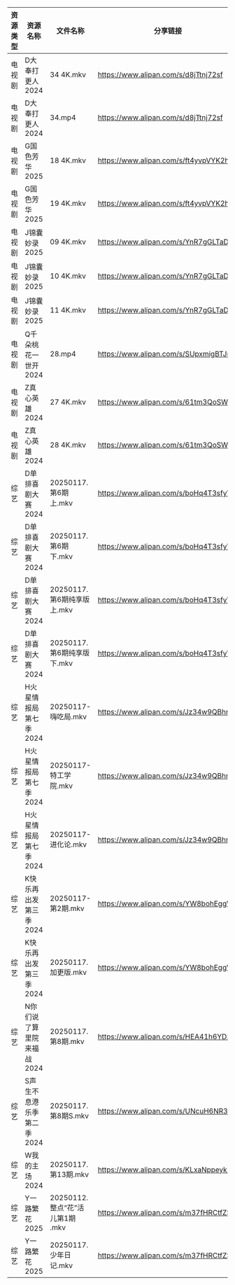 | 资源类型 | 资源名称            | 文件名称                     | 分享链接                                 | 更新时间                |
| ---- | --------------- | ------------------------ | ------------------------------------ | ------------------- |
| 电视剧  | D大奉打更人2024      | 34 4K.mkv                | https://www.alipan.com/s/d8jTtnj72sf | 2025-01-17 08:05:19 |
| 电视剧  | D大奉打更人2024      | 34.mp4                   | https://www.alipan.com/s/d8jTtnj72sf | 2025-01-17 08:05:19 |
| 电视剧  | G国色芳华2025       | 18 4K.mkv                | https://www.alipan.com/s/ft4yvpVYK2h | 2025-01-17 00:05:19 |
| 电视剧  | G国色芳华2025       | 19 4K.mkv                | https://www.alipan.com/s/ft4yvpVYK2h | 2025-01-17 00:05:19 |
| 电视剧  | J锦囊妙录2025       | 09 4K.mkv                | https://www.alipan.com/s/YnR7gGLTaD7 | 2025-01-17 00:05:49 |
| 电视剧  | J锦囊妙录2025       | 10 4K.mkv                | https://www.alipan.com/s/YnR7gGLTaD7 | 2025-01-17 00:05:49 |
| 电视剧  | J锦囊妙录2025       | 11 4K.mkv                | https://www.alipan.com/s/YnR7gGLTaD7 | 2025-01-17 00:05:48 |
| 电视剧  | Q千朵桃花一世开2024    | 28.mp4                   | https://www.alipan.com/s/SUpxmigBTJm | 2025-01-17 14:06:17 |
| 电视剧  | Z真心英雄2024       | 27 4K.mkv                | https://www.alipan.com/s/61tm3QoSWKK | 2025-01-17 00:06:30 |
| 电视剧  | Z真心英雄2024       | 28 4K.mkv                | https://www.alipan.com/s/61tm3QoSWKK | 2025-01-17 00:06:30 |
| 综艺   | D单排喜剧大赛2024     | 20250117.第6期上.mkv        | https://www.alipan.com/s/boHq4T3sfyV | 2025-01-17 14:07:09 |
| 综艺   | D单排喜剧大赛2024     | 20250117.第6期下.mkv        | https://www.alipan.com/s/boHq4T3sfyV | 2025-01-17 13:06:48 |
| 综艺   | D单排喜剧大赛2024     | 20250117.第6期纯享版上.mkv     | https://www.alipan.com/s/boHq4T3sfyV | 2025-01-17 13:06:48 |
| 综艺   | D单排喜剧大赛2024     | 20250117.第6期纯享版下.mkv     | https://www.alipan.com/s/boHq4T3sfyV | 2025-01-17 13:06:47 |
| 综艺   | H火星情报局第七季2024   | 20250117-嗨吃局.mkv         | https://www.alipan.com/s/Jz34w9QBhnQ | 2025-01-17 13:07:00 |
| 综艺   | H火星情报局第七季2024   | 20250117-特工学院.mkv        | https://www.alipan.com/s/Jz34w9QBhnQ | 2025-01-17 13:07:00 |
| 综艺   | H火星情报局第七季2024   | 20250117-进化论.mkv         | https://www.alipan.com/s/Jz34w9QBhnQ | 2025-01-17 13:07:00 |
| 综艺   | K快乐再出发第三季2024   | 20250117-第2期.mkv         | https://www.alipan.com/s/YW8bohEggWd | 2025-01-17 13:07:11 |
| 综艺   | K快乐再出发第三季2024   | 20250117.加更版.mkv         | https://www.alipan.com/s/YW8bohEggWd | 2025-01-17 13:07:11 |
| 综艺   | N你们说了算里院来福战2024 | 20250117.第8期.mkv         | https://www.alipan.com/s/HEA41h6YDzF | 2025-01-17 14:07:48 |
| 综艺   | S声生不息港乐季第二季2024 | 20250117.第8期S.mkv        | https://www.alipan.com/s/UNcuH6NR3w3 | 2025-01-17 14:08:08 |
| 综艺   | W我的主场2024       | 20250117.第13期.mkv        | https://www.alipan.com/s/KLxaNppeykr | 2025-01-17 14:08:32 |
| 综艺   | Y一路繁花2025       | 20250112.整点“花”活儿第1期 .mkv | https://www.alipan.com/s/m37fHRCtfZS | 2025-01-17 13:08:26 |
| 综艺   | Y一路繁花2025       | 20250117.少年日记.mkv        | https://www.alipan.com/s/m37fHRCtfZS | 2025-01-17 13:08:26 |
